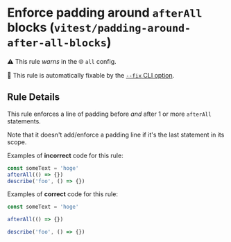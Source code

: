 # Enforce padding around `afterAll` blocks (`vitest/padding-around-after-all-blocks`)

⚠️ This rule _warns_ in the 🌐 `all` config.

🔧 This rule is automatically fixable by the [`--fix` CLI option](https://eslint.org/docs/latest/user-guide/command-line-interface#--fix).

<!-- end auto-generated rule header -->

## Rule Details

This rule enforces a line of padding before _and_ after 1 or more `afterAll`
statements.

Note that it doesn't add/enforce a padding line if it's the last statement in
its scope.

Examples of **incorrect** code for this rule:

```js
const someText = 'hoge'
afterAll(() => {})
describe('foo', () => {})
```

Examples of **correct** code for this rule:

```js
const someText = 'hoge'

afterAll(() => {})

describe('foo', () => {})
```
